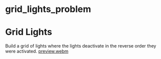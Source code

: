 # grid_lights_problem

# Grid Lights
Build a grid of lights where the lights deactivate in the reverse order they were activated.
[preview.webm](https://github.com/user-attachments/assets/abf8da90-ff5e-4709-988d-bac5b4c4dca9)
